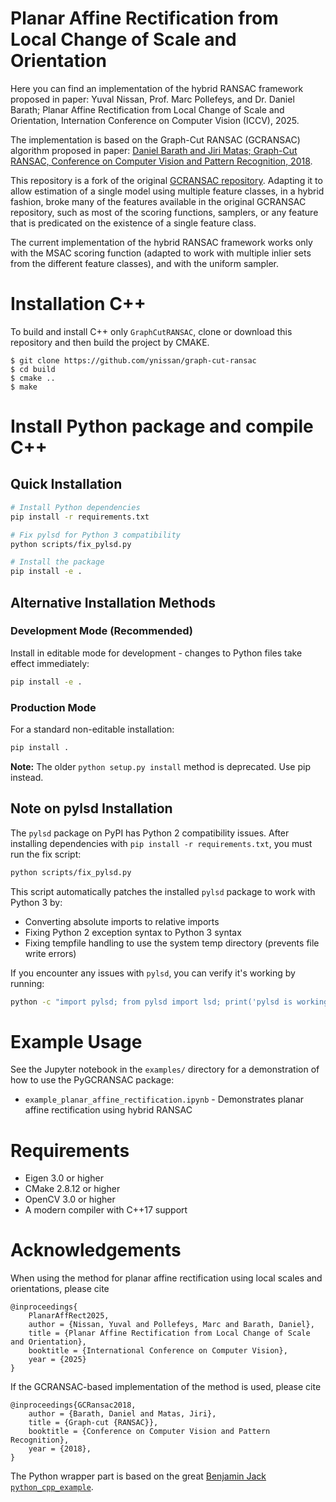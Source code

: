 # Planar Affine Rectification from Local Change of Scale and Orientation

Here you can find an implementation of the hybrid RANSAC framework proposed in paper:
Yuval Nissan, Prof. Marc Pollefeys, and Dr. Daniel Barath; Planar Affine Rectification from Local Change of Scale and Orientation,
Internation Conference on Computer Vision (ICCV), 2025.

The implementation is based on the Graph-Cut RANSAC (GCRANSAC) algorithm proposed in paper: [Daniel Barath and Jiri Matas; Graph-Cut RANSAC, Conference on Computer Vision and Pattern Recognition, 2018](http://openaccess.thecvf.com/content_cvpr_2018/papers/Barath_Graph-Cut_RANSAC_CVPR_2018_paper.pdf).

This repository is a fork of the original [GCRANSAC repository](https://github.com/danini/graph-cut-ransac).
Adapting it to allow estimation of a single model using multiple feature classes, in a hybrid fashion, broke many of the features available in the original GCRANSAC repository, such as most of the scoring functions, samplers, or any feature that is predicated on the existence of a single feature class.

The current implementation of the hybrid RANSAC framework works only with the MSAC scoring function (adapted to work with multiple inlier sets from the different feature classes), and with the uniform sampler.

# Installation C++

To build and install C++ only `GraphCutRANSAC`, clone or download this repository and then build the project by CMAKE. 
```shell
$ git clone https://github.com/ynissan/graph-cut-ransac
$ cd build
$ cmake ..
$ make
```

# Install Python package and compile C++

## Quick Installation

```bash
# Install Python dependencies
pip install -r requirements.txt

# Fix pylsd for Python 3 compatibility
python scripts/fix_pylsd.py

# Install the package
pip install -e .
```

## Alternative Installation Methods

### Development Mode (Recommended)
Install in editable mode for development - changes to Python files take effect immediately:
```bash
pip install -e .
```

### Production Mode
For a standard non-editable installation:
```bash
pip install .
```

**Note:** The older `python setup.py install` method is deprecated. Use pip instead.

## Note on pylsd Installation

The `pylsd` package on PyPI has Python 2 compatibility issues. After installing dependencies with `pip install -r requirements.txt`, you must run the fix script:

```bash
python scripts/fix_pylsd.py
```

This script automatically patches the installed `pylsd` package to work with Python 3 by:
- Converting absolute imports to relative imports
- Fixing Python 2 exception syntax to Python 3 syntax
- Fixing tempfile handling to use the system temp directory (prevents file write errors)

If you encounter any issues with `pylsd`, you can verify it's working by running:
```bash
python -c "import pylsd; from pylsd import lsd; print('pylsd is working correctly')"
```

# Example Usage

See the Jupyter notebook in the `examples/` directory for a demonstration of how to use the PyGCRANSAC package:
- `example_planar_affine_rectification.ipynb` - Demonstrates planar affine rectification using hybrid RANSAC

# Requirements

- Eigen 3.0 or higher
- CMake 2.8.12 or higher
- OpenCV 3.0 or higher
- A modern compiler with C++17 support

# Acknowledgements

When using the method for planar affine rectification using local scales and orientations, please cite
```
@inproceedings{
    PlanarAffRect2025,
    author = {Nissan, Yuval and Pollefeys, Marc and Barath, Daniel},
    title = {Planar Affine Rectification from Local Change of Scale and Orientation},
    booktitle = {International Conference on Computer Vision},
    year = {2025}
}
```

If the GCRANSAC-based implementation of the method is used, please cite
```
@inproceedings{GCRansac2018,
	author = {Barath, Daniel and Matas, Jiri},
	title = {Graph-cut {RANSAC}},
	booktitle = {Conference on Computer Vision and Pattern Recognition},
	year = {2018},
}
```

The Python wrapper part is based on the great [Benjamin Jack `python_cpp_example`](https://github.com/benjaminjack/python_cpp_example).

